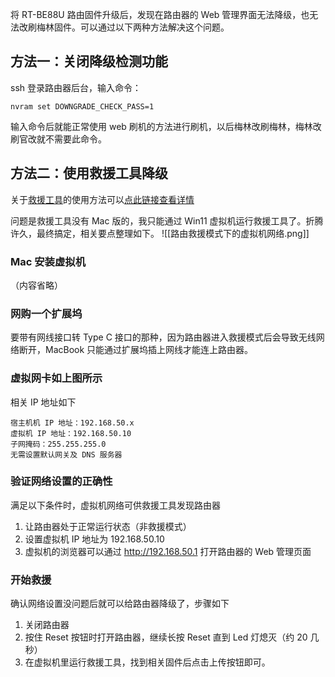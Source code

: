 将 RT-BE88U 路由固件升级后，发现在路由器的 Web 管理界面无法降级，也无法改刷梅林固件。可以通过以下两种方法解决这个问题。

## 方法一：关闭降级检测功能

ssh 登录路由器后台，输入命令：

```shell
nvram set DOWNGRADE_CHECK_PASS=1
```

输入命令后就能正常使用 web 刷机的方法进行刷机，以后梅林改刷梅林，梅林改刷官改就不需要此命令。

## 方法二：使用救援工具降级

关于[救援工具](https://www.asus.com.cn/networking-iot-servers/wifi-routers/asus-gaming-routers/rt-be88u/helpdesk_download?model2Name=RT-BE88U)的使用方法可以[点此链接查看详情](https://www.asus.com.cn/support/faq/1000814/)

问题是救援工具没有 Mac 版的，我只能通过 Win11 虚拟机运行救援工具了。折腾许久，最终搞定，相关要点整理如下。
![[路由救援模式下的虚拟机网络.png]]

### Mac 安装虚拟机

（内容省略）

### 网购一个扩展坞

要带有网线接口转 Type C 接口的那种，因为路由器进入救援模式后会导致无线网络断开，MacBook 只能通过扩展坞插上网线才能连上路由器。

### 虚拟网卡如上图所示

相关 IP 地址如下

```
宿主机机 IP 地址：192.168.50.x
虚拟机 IP 地址：192.168.50.10
子网掩码：255.255.255.0
无需设置默认网关及 DNS 服务器
```

### 验证网络设置的正确性

满足以下条件时，虚拟机网络可供救援工具发现路由器

1. 让路由器处于正常运行状态（非救援模式）
2. 设置虚拟机 IP 地址为 192.168.50.10
3. 虚拟机的浏览器可以通过 http://192.168.50.1 打开路由器的 Web 管理页面

### 开始救援

确认网络设置没问题后就可以给路由器降级了，步骤如下

1. 关闭路由器
2. 按住 Reset 按钮时打开路由器，继续长按 Reset 直到 Led 灯熄灭（约 20 几秒）
3. 在虚拟机里运行救援工具，找到相关固件后点击上传按钮即可。
